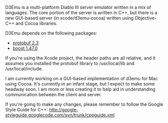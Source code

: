 D3Emu is a multi-platform Diablo III server emulator written in a mix of languages. The core portion of the server is written in C++, but there is a new GUI-based server (in xcode/d3emu-cocoa) written using Objective-C++ and Cocoa libraries.

D3Emu depends on the following packages:
-	[protobuf 2.3](http://code.google.com/p/protobuf/downloads/list)
-	[boost 1.47.0](http://boost.org)

If you're using the Xcode project, the header paths are all relative, and it assumes you installed the protobuf library to /usr/local/lib and /usr/local/include.

I am currently working on a GUI-based implementation of d3emu for Mac using Cocoa. It's currently in an infant stage, but I expect to make some headway soon. I am more or less creating it to help aid in understanding communication between the client and server.

If you're going to make any changes, please remember to follow the Google Style Guide for C++: http://google-styleguide.googlecode.com/svn/trunk/cppguide.xml
